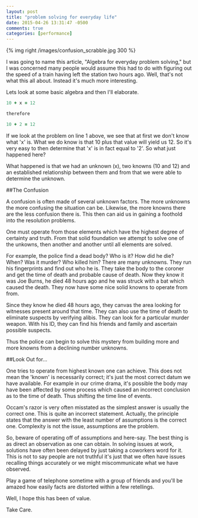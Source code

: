 ```yaml
---
layout: post
title: "problem solving for everyday life"
date: 2015-04-26 13:31:47 -0500
comments: true
categories: [performance]
---
```


{% img right /images/confusion_scrabble.jpg 300 %}

I was going to name this article, "Algebra for everyday problem solving," but
I was concerned many people would assume this had to do with figuring out the
speed of a train having left the station two hours ago. Well, that's not what this
all about. Instead it's much more interesting.

Lets look at some basic algebra and then I'll elaborate.

``` ruby
10 + x = 12

therefore

10 + 2 = 12
```

If we look at the problem on line 1 above, we see that at first we don't know what 'x' is.
What we do know is that 10 plus that value will yield us 12. So it's very easy to then determine
that 'x' is in fact equal to '2'. So what just happened here?

What happened is that we had an unknown (x), two knowns (10 and 12) and an
established relationship between them and from that we were able to determine the unknown.

##The Confusion

A confusion is often made of several unknown factors. The more unknowns the more
confusing the situation can be. Likewise, the more knowns there are the less confusion
there is. This then can aid us in gaining a foothold into the resolution problems.

One must operate from those elements which have the highest degree of certainty and 
truth. From that solid foundation we attempt to solve one of the unkowns, then another and 
another until all elements are solved.

For example, the police find a dead body? Who is it? How did he die? When? Was it murder? 
Who killed him? There are many unknowns. They run his fingerprints and find out who he is.
They take the body to the coroner and get the time of death and probable cause of death. 
Now they know it was Joe Burns, he died 48 hours ago and he was struck with a bat 
which caused the death. They now have some nice solid knowns to operate from from.

Since they know he died 48 hours ago, they canvas the area looking for witnesses present
around that time. They can also use the time of death to eliminate suspects by 
verifying alibis. They can look for a particular murder weapon. 
With his ID, they can find his friends and family and ascertain possible
suspects. 

Thus the police can begin to solve this mystery from building more and more knowns from
a declining number unknowns. 

##Look Out for...

One tries to operate from highest known one can achieve. This does not mean the
'known' is necessarily correct; it's just the most correct datum we have
available. For example in our crime drama, it's possible the
body may have been affected by some process which caused an incorrect conclusion as to
the time of death. Thus shifting the time line of events. 

Occam's razor is very often misstated as the simplest answer is usually the correct
one. This is quite an incorrect statement. Actually, the principle states that the answer
with the least number of assumptions is the correct one. Complexity is not the issue, 
assumptions are the problem. 

So, beware of operating off of assumptions and here-say. The best thing is as direct an observation
as one can obtain. In solving issues at work, solutions have often been delayed by just taking
a coworkers word for it. This is not to say people are not truthful it's just that
we often have issues recalling things accurately or we might miscommunicate what we have
observed.

Play a game of telephone sometime with a group of friends and you'll be amazed how easily
facts are distorted within a few retellings.

Well, I hope this has been of value.

Take Care.


